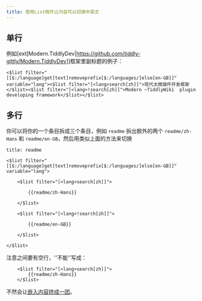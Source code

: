 ```yaml
---
title: 使用List微件让内容可以切换中英文
---
```


## 单行

例如[ext[Modern.TiddlyDev|<https://github.com/tiddly-gittly/Modern.TiddlyDev>]]框架里副标题的例子：

```tw5
<$list filter="[[$:/language]get[text]removeprefix[$:/languages/]else[en-GB]]" variable="lang"><$list filter="[<lang>search[zh]]">现代太微插件开发框架</$list><$list filter="[<lang>!search[zh]]">Modern ~TiddlyWiki  plugin developing framework</$list></$list>
```

## 多行

你可以将你的一个条目拆成三个条目，例如 `readme` 拆出额外的两个 `readme/zh-Hans` 和 `readme/en-GB`，然后用类似上面的方法来切换

```tw5
title: readme

<$list filter="[[$:/language]get[text]removeprefix[$:/languages/]else[en-GB]]" variable="lang">

	<$list filter="[<lang>search[zh]]">

		{{readme/zh-Hans}}

	</$list>

	<$list filter="[<lang>!search[zh]]">

		{{readme/en-GB}}

	</$list>

</$list>
```

注意之间要有空行，''不能''写成：

```tw5
	<$list filter="[<lang>search[zh]]">
		{{readme/zh-Hans}}
	</$list>
```

不然会让[嵌入内容挤成一团](#%E5%B5%8C%E5%85%A5%E5%86%85%E5%AE%B9%E6%8C%A4%E6%88%90%E4%B8%80%E5%9B%A2)。